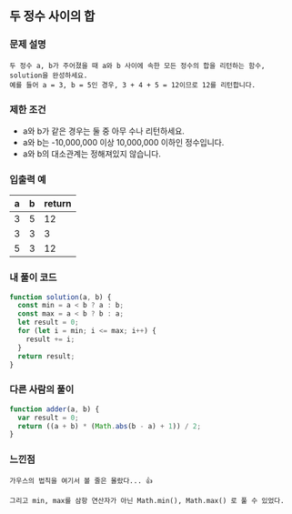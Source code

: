 ## 두 정수 사이의 합

### 문제 설명

```
두 정수 a, b가 주어졌을 때 a와 b 사이에 속한 모든 정수의 합을 리턴하는 함수, solution을 완성하세요.
예를 들어 a = 3, b = 5인 경우, 3 + 4 + 5 = 12이므로 12를 리턴합니다.
```

### 제한 조건

- a와 b가 같은 경우는 둘 중 아무 수나 리턴하세요.
- a와 b는 -10,000,000 이상 10,000,000 이하인 정수입니다.
- a와 b의 대소관계는 정해져있지 않습니다.

### 입출력 예

| a   | b   | return |
| --- | --- | ------ |
| 3   | 5   | 12     |
| 3   | 3   | 3      |
| 5   | 3   | 12     |

### 내 풀이 코드

```javascript
function solution(a, b) {
  const min = a < b ? a : b;
  const max = a < b ? b : a;
  let result = 0;
  for (let i = min; i <= max; i++) {
    result += i;
  }
  return result;
}
```

### 다른 사람의 풀이

```javascript
function adder(a, b) {
  var result = 0;
  return ((a + b) * (Math.abs(b - a) + 1)) / 2;
}
```

### 느낀점

```
가우스의 법칙을 여기서 볼 줄은 몰랐다... 👍

그리고 min, max를 삼항 연산자가 아닌 Math.min(), Math.max() 로 풀 수 있었다.
```
